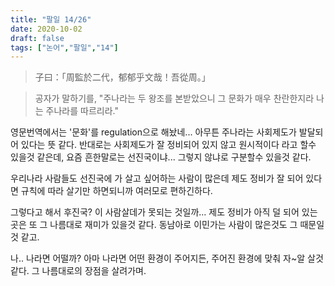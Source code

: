 ```yaml
---
title: "팔일 14/26"
date: 2020-10-02
draft: false
tags: ["논어","팔일","14"]
---
```


> 子曰：「周監於二代，郁郁乎文哉！吾從周。」

> 공자가 말하기를, "주나라는 두 왕조를 본받았으니 그 문화가 매우 찬란한지라
> 나는 주나라를 따르리라."

영문번역에서는 '문화'를 regulation으로 해놨네...
아무튼 주나라는 사회제도가 발달되어 있다는 뜻 같다.
반대로는 사회제도가 잘 정비되어 있지 않고 원시적이다 라고 할수 있을것 같은데,
요즘 흔한말로는 선진국이냐... 그렇지 않냐로 구분할수 있을것 같다.

우리나라 사람들도 선진국에 가 살고 싶어하는 사람이 많은데
제도 정비가 잘 되어 있다면 규칙에 따라 살기만 하면되니까 여러모로 편하긴하다.

그렇다고 해서 후진국? 이 사람살데가 못되는 것일까...
제도 정비가 아직 덜 되어 있는 곳은 또 그 나름대로 재미가 있을것 같다.
동남아로 이민가는 사람이 많은것도 그 때문일것 같고.

나.. 나라면 어떨까? 아마 나라면 어떤 환경이 주어지든, 주어진 환경에 맞춰 자~알 살것 같다.
그 나름대로의 장점을 살려가며.
